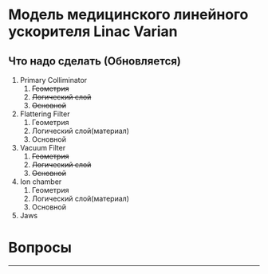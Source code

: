 # Модель медицинского линейного ускорителя Linac Varian

## Что надо сделать (Обновляется)
1. Primary Colliminator 
    1. ~~Геометрия~~
    1. ~~Логический слой~~
    1. ~~Основной~~
1. Flattering Filter
    1. Геометрия 
    1. Логический слой(материал)
    1. Основной
1. Vacuum Filter
    1. ~~Геометрия~~
    1. ~~Логический слой~~
    1. ~~Основной~~
1. Ion chamber
    1. Геометрия 
    1. Логический слой(материал)
    1. Основной
1. Jaws

# Вопросы
----------------

